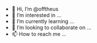 - 👋 Hi, I’m @offtheus
- 👀 I’m interested in ...
- 🌱 I’m currently learning ...
- 💞️ I’m looking to collaborate on ...
- 📫 How to reach me ...

<!---
offtheus/offtheus is a ✨ special ✨ repository because its `README.md` (this file) appears on your GitHub profile.
You can click the Preview link to take a look at your changes.
--->
